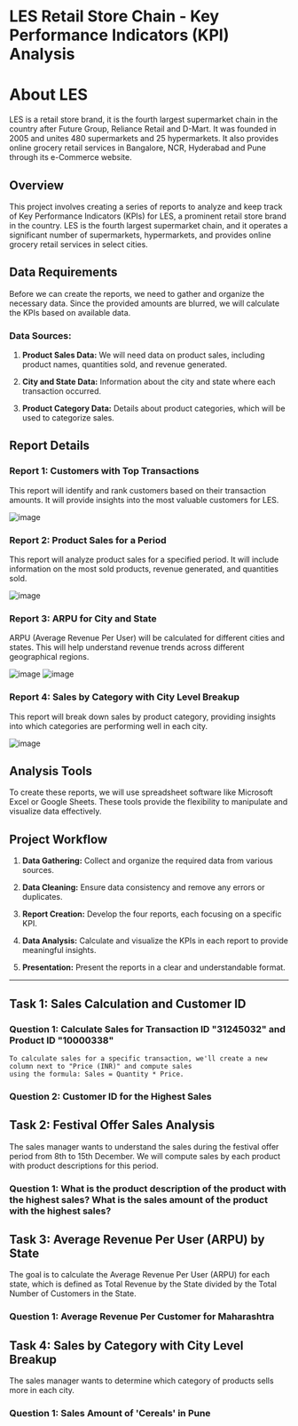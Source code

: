 # LES Retail Store Chain - Key Performance Indicators (KPI) Analysis

# About LES 

LES is a retail store brand, it is the fourth largest supermarket chain in the country after Future Group, Reliance Retail and D-Mart. 
It was founded in 2005 and unites 480 supermarkets and 25 hypermarkets. It also provides online grocery retail services in Bangalore, NCR, Hyderabad and Pune through its e-Commerce website.

## Overview

This project involves creating a series of reports to analyze and keep track of Key Performance Indicators (KPIs) for LES, a prominent retail store brand in the country. LES is the fourth largest supermarket chain, and it operates a significant number of supermarkets, hypermarkets, and provides online grocery retail services in select cities.

## Data Requirements

Before we can create the reports, we need to gather and organize the necessary data. Since the provided amounts are blurred, we will calculate the KPIs based on available data.

### Data Sources:

1. **Product Sales Data:** We will need data on product sales, including product names, quantities sold, and revenue generated.

2. **City and State Data:** Information about the city and state where each transaction occurred.

3. **Product Category Data:** Details about product categories, which will be used to categorize sales.

## Report Details

### Report 1: Customers with Top Transactions

This report will identify and rank customers based on their transaction amounts. It will provide insights into the most valuable customers for LES.

![image](https://github.com/sanjanapaluri/Microsoft-Excel-Projects/assets/127730680/e60f90dd-362c-4610-b641-2e6e9ed80384)



### Report 2: Product Sales for a Period

This report will analyze product sales for a specified period. It will include information on the most sold products, revenue generated, and quantities sold.

![image](https://github.com/sanjanapaluri/Microsoft-Excel-Projects/assets/127730680/3355bdd5-9af0-4131-8c7a-4dc0697355d1)

### Report 3: ARPU for City and State

ARPU (Average Revenue Per User) will be calculated for different cities and states. This will help understand revenue trends across different geographical regions.

![image](https://github.com/sanjanapaluri/Microsoft-Excel-Projects/assets/127730680/9a4d193e-3586-4e86-b27d-dcc7476d332a)  ![image](https://github.com/sanjanapaluri/Microsoft-Excel-Projects/assets/127730680/e8ebce28-9dcb-40d0-b158-d7f28815c75f)


### Report 4: Sales by Category with City Level Breakup

This report will break down sales by product category, providing insights into which categories are performing well in each city.

![image](https://github.com/sanjanapaluri/Microsoft-Excel-Projects/assets/127730680/f1388888-a623-4c47-95b4-76580e7dabad)

## Analysis Tools

To create these reports, we will use spreadsheet software like Microsoft Excel or Google Sheets. These tools provide the flexibility to manipulate and visualize data effectively.

## Project Workflow

1. **Data Gathering:** Collect and organize the required data from various sources.

2. **Data Cleaning:** Ensure data consistency and remove any errors or duplicates.

3. **Report Creation:** Develop the four reports, each focusing on a specific KPI.

4. **Data Analysis:** Calculate and visualize the KPIs in each report to provide meaningful insights.

5. **Presentation:** Present the reports in a clear and understandable format.

---------------------------------------------------------------------------------------------------------------------------------------

## Task 1: Sales Calculation and Customer ID

### Question 1: Calculate Sales for Transaction ID "31245032" and Product ID "10000338"

    To calculate sales for a specific transaction, we'll create a new column next to "Price (INR)" and compute sales
    using the formula: Sales = Quantity * Price.


### Question 2: Customer ID for the Highest Sales



## Task 2: Festival Offer Sales Analysis

The sales manager wants to understand the sales during the festival offer period from 8th to 15th December. We will compute sales by each product with product descriptions for this period.

### Question 1: What is the product description of the product with the highest sales? What is the sales amount of the product with the highest sales?



## Task 3: Average Revenue Per User (ARPU) by State

The goal is to calculate the Average Revenue Per User (ARPU) for each state, which is defined as Total Revenue by the State divided by the Total Number of Customers in the State.

### Question 1: Average Revenue Per Customer for Maharashtra



## Task 4: Sales by Category with City Level Breakup

The sales manager wants to determine which category of products sells more in each city.

### Question 1: Sales Amount of 'Cereals' in Pune


